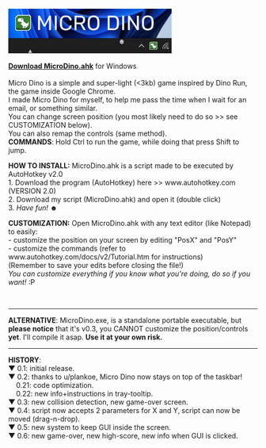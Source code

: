 <img src="https://raw.githubusercontent.com/DavidBevi/MicroDino/main/MicroDinoDemo1.gif" height="90" style="margin:-4 4 -4 0" /></h1>
<p>

**[Download MicroDino.ahk](https://github.com/DavidBevi/MicroDino/releases/download/v0.3/MicroDino.ahk)** for Windows<br><br>
Micro Dino is a simple and super-light (<3kb) game inspired by Dino Run, the game inside Google Chrome. <br> 
I made Micro Dino for myself, to help me pass the time when I wait for an email, or something similar.<br>
You can change screen position (you most likely need to do so >> see CUSTOMIZATION below).<br>
You can also remap the controls (same method).<br>
<b>COMMANDS</b>: Hold Ctrl to run the game, while doing that press Shift to jump.<br>
</p>

<p>
<b>HOW TO INSTALL:</b> MicroDino.ahk is a script made to be executed by AutoHotkey v2.0<br>
1. Download the program (AutoHotkey) here >> www.autohotkey.com (VERSION 2.0)<br>
2. Download my script (MicroDino.ahk) and open it (double click)<br>
3. <i>Have fun!</i> ☻
</p>

<p>
<b>CUSTOMIZATION:</b> Open MicroDino.ahk with any text editor (like Notepad) to easily:<br>
 - customize the position on your screen by editing "PosX" and "PosY"<br>
 - customize the commands (refer to www.autohotkey.com/docs/v2/Tutorial.htm for instructions)<br>
 (Remember to save your edits before closing the file!)<br>
<i>You can customize everything if you know what you're doing, do so if you want!</i> :P
</p><br>

-----------------------------------------------------------------------
<p>
<b>ALTERNATIVE</b>: MicroDino.exe, is a standalone portable executable, but <b>please notice</b> that it's v0.3,  you CANNOT customize the position/controls <b>yet</b>. I'll compile it asap. <b>Use it at your own risk.</b>
</p>

-----------------------------------------------------------------------
<p>
<b>HISTORY</b>:<br> 
▼ 0.1: initial release.<br>
▼ 0.2: thanks to u/plankoe, Micro Dino now stays on top of the taskbar!<br>
<span>&nbsp;&nbsp;&nbsp;</span> 0.21: code optimization.<br>
<span>&nbsp;&nbsp;&nbsp;</span> 0.22: new info+instructions in tray-tooltip.<br>
▼ 0.3: new collision detection, new game-over screen.<br>
▼ 0.4: script now accepts 2 parameters for X and Y, script can now be moved (drag-n-drop).<br>
▼ 0.5: new system to keep GUI inside the screen.<br>
▼ 0.6: new game-over, new high-score, new info when GUI is clicked.<br>
</p>
